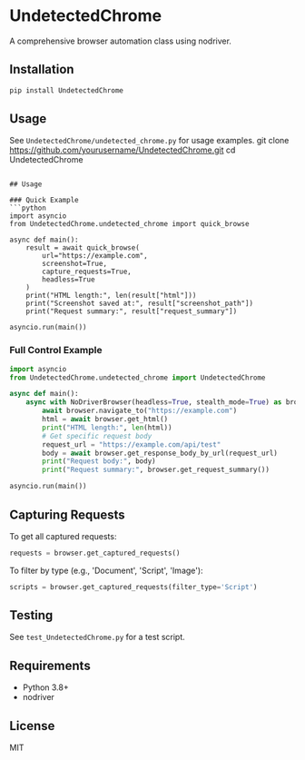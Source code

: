 

# UndetectedChrome

A comprehensive browser automation class using nodriver.

## Installation

```bash
pip install UndetectedChrome
```

## Usage

See `UndetectedChrome/undetected_chrome.py` for usage examples.
git clone https://github.com/yourusername/UndetectedChrome.git
cd UndetectedChrome
```

## Usage

### Quick Example
```python
import asyncio
from UndetectedChrome.undetected_chrome import quick_browse

async def main():
    result = await quick_browse(
        url="https://example.com",
        screenshot=True,
        capture_requests=True,
        headless=True
    )
    print("HTML length:", len(result["html"]))
    print("Screenshot saved at:", result["screenshot_path"])
    print("Request summary:", result["request_summary"])

asyncio.run(main())
```

### Full Control Example
```python
import asyncio
from UndetectedChrome.undetected_chrome import UndetectedChrome

async def main():
    async with NoDriverBrowser(headless=True, stealth_mode=True) as browser:
        await browser.navigate_to("https://example.com")
        html = await browser.get_html()
        print("HTML length:", len(html))
        # Get specific request body
        request_url = "https://example.com/api/test"
        body = await browser.get_response_body_by_url(request_url)
        print("Request body:", body)
        print("Request summary:", browser.get_request_summary())

asyncio.run(main())
```

## Capturing Requests
To get all captured requests:
```python
requests = browser.get_captured_requests()
```
To filter by type (e.g., 'Document', 'Script', 'Image'):
```python
scripts = browser.get_captured_requests(filter_type='Script')
```

## Testing
See `test_UndetectedChrome.py` for a test script.

## Requirements
- Python 3.8+
- nodriver

## License
MIT
